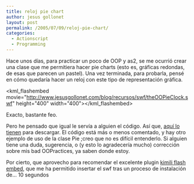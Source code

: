 ```yaml
---
title: reloj pie chart
author: jesus gollonet
layout: post
permalink: /2005/07/09/reloj-pie-chart/
categories:
  - Actionscript
  - Programming
---
```

Hace unos días, para practicar un poco de OOP y as2, se me ocurrió crear una clase que me permitiera hacer pie charts (esto es, gráficas redondas, de esas que parecen un pastel). Una vez terminada, para probarla, pensé en cómo quedaría hacer un reloj con este tipo de representación gráfica.

<kml_flashembed movie="http://www.jesusgollonet.com/blog/recursos/swf/theOOPieClock.swf" height="400" width="400"></kml_flashembed>

Exacto, bastante feo. 

Pero he pensado que igual le servía a alguien el código. Así que, [aquí lo tienen][1] para descargar. El código está más o menos comentado, y hay otro ejemplo de uso de la clase Pie ;creo que no es difícil entenderlo. Si alguien tiene una duda, sugerencia, o (y esto lo agradecería mucho) corrección sobre mis bad OOPractices, ya saben donde estoy.

Por cierto, que aprovecho para recomendar el excelente plugin [kimili flash embed][2], que me ha permitido insertar el swf tras un proceso de instalación de&#8230; 10 segundos

 [1]: http://www.jesusgollonet.com/blog/recursos/theOOPieClock.zip "descargar el archivo zip con el código fuente"
 [2]: http://www.kimili.com/journal/39/kimili-flash-embed---wordpress-take-2 "plugin para insertar swf en posts de wordpress"